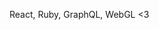 React, Ruby, GraphQL, WebGL <3

<!---
dinoDanic/dinoDanic is a ✨ special ✨ repository because its `README.md` (this file) appears on your GitHub profile.
You can click the Preview link to take a look at your changes.
--->
